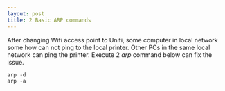 ```yaml
---
layout: post
title: 2 Basic ARP commands
---
```

After changing Wifi access point to Unifi, some computer in local network some how can not ping to the local printer. Other PCs in the same local network can ping the printer.
Execute 2 *arp* command below can fix the issue.
```
arp -d
arp -a
```